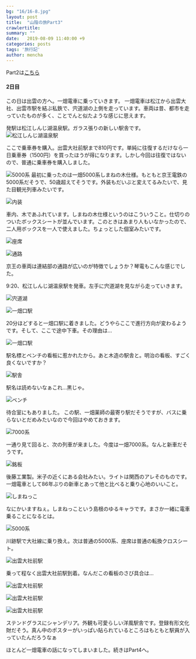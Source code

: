 ```yaml
---
bg: "16/16-8.jpg"
layout: post
title:  "山陰の旅Part3"
crawlertitle: 
summary: ""
date:   2019-08-09 11:40:00 +9
categories: posts
tags: '旅行記'
author: mencha
---
```


Part2は[こちら](https://menchan.github.io/saninn2)

#### 2日目　
この日は出雲の方へ。一畑電車に乗っていきます。
一畑電車は松江から出雲大社、出雲市駅を結ぶ私鉄で、宍道湖の上側を走っています。車両は昔、都市を走っていたものが多く、ことでんと似たような感じに思えます。

発駅は松江しんじ湖温泉駅。ガラス張りの新しい駅舎です。
![松江しんじ湖温泉駅](https://drive.google.com/uc?export=view&id=1-_FBYNhXABsLwtxz4W3ew5qrHxLNpYR4)

ここで乗車券を購入。出雲大社前駅まで810円です。単純に往復するだけなら一日乗車券（1500円）を買ったほうが得になります。しかし今回は往復ではないので、普通に乗車券を購入しました。

![5000系](https://drive.google.com/uc?export=view&id=1oUmfd9uZccC3-YGc39c-wI5pInDnS2jf)
最初に乗ったのは一畑5000系しまねの木仕様。もともと京王電鉄の5000系だそうで、50歳超えてそうです。外装もだいぶと変えてるみたいで、見た目観光列車みたいです。

![内装](https://drive.google.com/uc?export=view&id=1niv0ApQ0VDH94CUD2ZEc3SR5USfVNItS)

車内、木であふれています。しまねの木仕様というのはこういうこと。仕切りのついたボックスシートが並んでいます。このときはあまり人もいなかったので、二人用ボックスを一人で使えました。ちょっとした個室みたいです。　　

![座席](https://drive.google.com/uc?export=view&id=1SjwTTlMR5kukL1cmFwksuJR1LZPRlJdq)

![通路](https://drive.google.com/uc?export=view&id=1iG3ov5b0AXRk-tPICPi0t_OSQ1bOPdDn)

京王の車両は連結部の通路が広いのが特徴でしょうか？琴電もこんな感じでした。

9:20、松江しんじ湖温泉駅を発車。左手に宍道湖を見ながら走っていきます。

![宍道湖](https://drive.google.com/uc?export=view&id=1op9WfFY9uYyQyiddZ2-wug6vfmtDlDtv)

![一畑口駅](https://drive.google.com/uc?export=view&id=1V3GKvtyLsY1N6Fmvp7a44h-Mn_qROrKk)

20分ほどすると一畑口駅に着きました。どうやらここで進行方向が変わるようです。そして、ここで途中下車。その理由は…

![一畑口駅](https://drive.google.com/uc?export=view&id=1_nFafZyH3s98aaSoc_qcNbELt1SQrLr9)

駅名標とベンチの看板に惹かれたから。あと木造の駅舎と。明治の看板、すごく良くないですか？

![駅舎](https://drive.google.com/uc?export=view&id=1_yhUdSMunH-Bk-0P1yp8IomGD79QjsBs)

駅名は読めないなぁこれ…黒じゃ。

![ベンチ](https://drive.google.com/uc?export=view&id=1PZzxC81Du27ALTzNMQZtf9t6IqTIwR_3)

待合室にもありました。
この駅、一畑薬師の最寄り駅だそうですが、バスに乗らないとだめみたいなので今回はやめておきます。

![7000系](https://drive.google.com/uc?export=view&id=1rt7UgoGYhExUUmmt9XZJndznL7oJ9qT2)

一通り見て回ると、次の列車が来ました。今度は一畑7000系。なんと新車だそうです。

![銘板](https://drive.google.com/uc?export=view&id=10u2skemfk69nWXdSy1ebbcF6NI0jH5l8)

後藤工業製。米子の近くにある会社みたい。ライトは関西のアレそのものです。
一畑電車として86年ぶりの新車とあって他と比べると乗り心地のいいこと。

![しまねっこ](https://drive.google.com/uc?export=view&id=1aMj37ITWB4MPm3o8aemrZ6IdBo-UFLQ9)

なにかいますねぇ。しまねっこという島根のゆるキャラです。まさか一緒に電車乗ることになるとは。

![5000系](https://drive.google.com/uc?export=view&id=1o30jY_yWSgM5hxQDDVs8BSLmWU9It_i9)

川跡駅で大社線に乗り換え。次は普通の5000系、座席は普通の転換クロスシート。

![出雲大社前駅](https://drive.google.com/uc?export=view&id=1yTV5ygshx-I5KnJgKdVPoBPsxpLYVywB)

乗って程なく出雲大社前駅到着。なんだこの看板のさび具合は…

![出雲大社前駅](https://drive.google.com/uc?export=view&id=1FZwQ6JLufM0kXCAkXfil-WzmBJka6b1Z)

![出雲大社前駅](https://drive.google.com/uc?export=view&id=1r2vvtV8Ns5gx7zPr-vO-pguVFimA3zAh)

![出雲大社前駅](https://drive.google.com/uc?export=view&id=1QYGcTxqGijY0PH3rv9a6Z83XZVlgN_T4)

ステンドグラスにシャンデリア。外観も可愛らしい洋風駅舎です。登録有形文化財だそう。真ん中のポスターがいっぱい貼られているところはもともと駅員が入っていたんだろうなぁ



ほとんど一畑電車の話になってしまいました。続きはPart4へ。